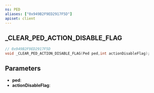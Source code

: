 ```yaml
---
ns: PED
aliases: ["0x949B2F9ED2917F5D"]
apiset: client
---
```

## _CLEAR_PED_ACTION_DISABLE_FLAG

```c
// 0x949B2F9ED2917F5D
void _CLEAR_PED_ACTION_DISABLE_FLAG(Ped ped,int actionDisableFlag);
```


## Parameters
* **ped**:
* **actionDisableFlag**: